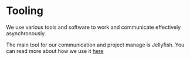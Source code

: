 # Tooling

We use various tools and software to work and communicate effectively asynchronously.

The main tool for our communication and project manage is Jellyfish. You can read more about how we use it [here](../how-we-work/)
